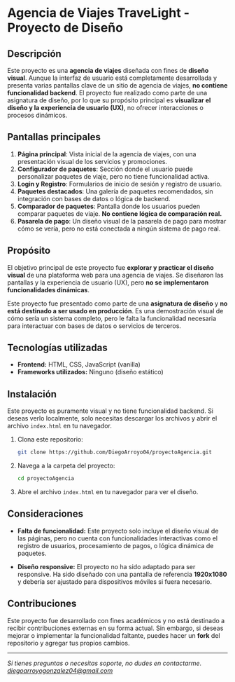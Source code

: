 # Agencia de Viajes TraveLight - Proyecto de Diseño

## Descripción

Este proyecto es una **agencia de viajes** diseñada con fines de **diseño visual**. Aunque la interfaz de usuario está completamente desarrollada y presenta varias pantallas clave de un sitio de agencia de viajes, **no contiene funcionalidad backend**. El proyecto fue realizado como parte de una asignatura de diseño, por lo que su propósito principal es **visualizar el diseño y la experiencia de usuario (UX)**, no ofrecer interacciones o procesos dinámicos.

## Pantallas principales

1. **Página principal**: Vista inicial de la agencia de viajes, con una presentación visual de los servicios y promociones.
2. **Configurador de paquetes**: Sección donde el usuario puede personalizar paquetes de viaje, pero no tiene funcionalidad activa.
3. **Login y Registro**: Formularios de inicio de sesión y registro de usuario. 
4. **Paquetes destacados**: Una galería de paquetes recomendados, sin integración con bases de datos o lógica de backend.
5. **Comparador de paquetes**: Pantalla donde los usuarios pueden comparar paquetes de viaje. **No contiene lógica de comparación real.**
6. **Pasarela de pago**: Un diseño visual de la pasarela de pago para mostrar cómo se vería, pero no está conectada a ningún sistema de pago real.

## Propósito

El objetivo principal de este proyecto fue **explorar y practicar el diseño visual** de una plataforma web para una agencia de viajes. Se diseñaron las pantallas y la experiencia de usuario (UX), pero **no se implementaron funcionalidades dinámicas**.

Este proyecto fue presentado como parte de una **asignatura de diseño** y **no está destinado a ser usado en producción**. Es una demostración visual de cómo sería un sistema completo, pero le falta la funcionalidad necesaria para interactuar con bases de datos o servicios de terceros.

## Tecnologías utilizadas

- **Frontend:** HTML, CSS, JavaScript (vanilla)
- **Frameworks utilizados:** Ninguno (diseño estático)
  
## Instalación

Este proyecto es puramente visual y no tiene funcionalidad backend. Si deseas verlo localmente, solo necesitas descargar los archivos y abrir el archivo `index.html` en tu navegador.

1. Clona este repositorio:

    ```bash
    git clone https://github.com/DiegoArroyo04/proyectoAgencia.git
    ```

2. Navega a la carpeta del proyecto:

    ```bash
    cd proyectoAgencia
    ```

3. Abre el archivo `index.html` en tu navegador para ver el diseño.

## Consideraciones

- **Falta de funcionalidad:** Este proyecto solo incluye el diseño visual de las páginas, pero no cuenta con funcionalidades interactivas como el registro de usuarios, procesamiento de pagos, o lógica dinámica de paquetes.
  
- **Diseño responsive:** El proyecto no ha sido adaptado para ser responsive. Ha sido diseñado con una pantalla de referencia **1920x1080** y debería ser ajustado para dispositivos móviles si fuera necesario.

## Contribuciones

Este proyecto fue desarrollado con fines académicos y no está destinado a recibir contribuciones externas en su forma actual. Sin embargo, si deseas mejorar o implementar la funcionalidad faltante, puedes hacer un **fork** del repositorio y agregar tus propios cambios.

---

*Si tienes preguntas o necesitas soporte, no dudes en contactarme. diegoarroyogonzalez04@gmail.com*
